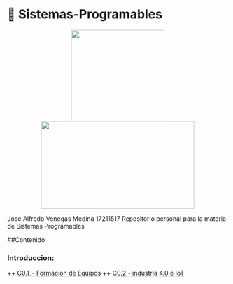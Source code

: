 # :closed_book: Sistemas-Programables

<p align="center">
  <img width="213" height="208" src="https://www.tijuana.tecnm.mx/wp-content/themes/tecnm/images/logo_TECT.png">
  <img width="350" height="200" src="https://www.matamoros.tecnm.mx/wp-content/uploads/2017/05/Logo-TecNM-2017-Ganador.png">
</p>

Jose Alfredo Venegas Medina 17211517
Repositorio personal para la materia de Sistemas Programables

##Contenido

### Introduccion:
 ++ [C0.1_- Formacion de Equipos](https://github.com/Alfredopflc/Sistemas-Programables/blob/master/blog/C0.1_JoseAlfredoVenegasMedina_Verde.md)
 ++ [C0.2 - industria 4.0 e IoT](https://github.com/Alfredopflc/Sistemas-Programables/blob/master/img/C0.2_DIagrama1.drawio.png)




